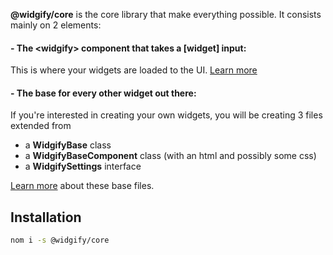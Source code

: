 **@widgify/core** is the core library that make everything possible.
It consists mainly on 2 elements:

#### - The \<widgify> component that takes a [widget] input:

This is where your widgets are loaded to the UI. [Learn more](https://github.com/ribalnasr/widgify/wiki/The-widgify-Component)

#### - The base for every other widget out there:

If you're interested in creating your own widgets, you will be creating 3 files extended from
- a **WidgifyBase** class
- a **WidgifyBaseComponent** class (with an html and possibly some css)
- a **WidgifySettings** interface

[Learn more](https://github.com/ribalnasr/widgify/wiki/Base-Class,-Component-and-Interface) about these base files.

## Installation
```sh
nom i -s @widgify/core
```